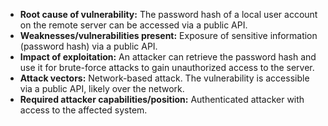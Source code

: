 - **Root cause of vulnerability:** The password hash of a local user account on the remote server can be accessed via a public API.
- **Weaknesses/vulnerabilities present:** Exposure of sensitive information (password hash) via a public API.
- **Impact of exploitation:** An attacker can retrieve the password hash and use it for brute-force attacks to gain unauthorized access to the server.
- **Attack vectors:** Network-based attack. The vulnerability is accessible via a public API, likely over the network.
- **Required attacker capabilities/position:** Authenticated attacker with access to the affected system.